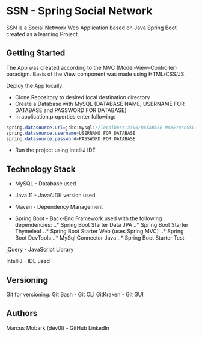# SSN - Spring Social Network

SSN is a Social Network Web Application based on Java Spring Boot created as a learning Project.

## Getting Started
The App was created according to the MVC (Model-View-Controller) paradigm. Basis of the View component was made using HTML/CSS/JS.

Deploy the App locally:

* Clone Repository to desired local destination directory
* Create a Database with MySQL (DATABASE NAME, USERNAME FOR DATABASE and PASSWORD FOR DATABASE)
* In application.properties enter following:
```Java
spring.datasource.url=jdbc:mysql://localhost:3306/DATABASE NAME?useSSL=false&serverTimezone=UTC
spring.datasource.username=USERNAME FOR DATABASE
spring.datasource.password=PASSWORD FOR DATABASE
```
* Run the project using IntelliJ IDE

## Technology Stack
* MySQL - Database used

* Java 11 - Java/JDK version used

* Maven - Dependency Management

* Spring Boot - Back-End Framework used with the following dependencies:
..* Spring Boot Starter Data JPA
..* Spring Boot Starter Thymeleaf
..* Spring Boot Starter Web (uses Spring MVC)
..* Spring Boot DevTools
..* MySql Connector Java
..* Spring Boot Starter Test

jQuery - JavaScript Library

IntelliJ - IDE used

## Versioning
Git for versioning.
Git Bash - Git CLI
GitKraken - Git GUI

## Authors
Marcus Mobark (dev0l) - GitHub LinkedIn
